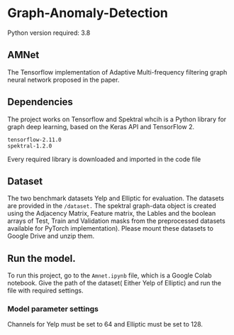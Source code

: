 # Graph-Anomaly-Detection

Python version required: 3.8

## AMNet
The Tensorflow implementation of Adaptive Multi-frequency filtering graph neural network proposed in the paper.

## Dependencies
The project works on Tensorflow and Spektral whcih is a Python library for graph deep learning, based on the Keras API and TensorFlow 2. 
```
tensorflow-2.11.0
spektral-1.2.0
```
Every required library is downloaded and imported in the code file

## Dataset
The two benchmark datasets Yelp and Elliptic for evaluation. The datasets are provided in the ```/dataset.``` The spektral graph-data object is created using the Adjacency Matrix, Feature matrix, the Lables and the boolean arrays of Test, Train and Validation masks from the preprocessed datasets available for PyTorch implementation). Please mount these datasets to Google Drive and unzip them. 

## Run the model.
To run this project, go to the ```Amnet.ipynb``` file, which is a Google Colab notebook. Give the path of the dataset( Either Yelp of Elliptic) and run the file with required settings.

### Model parameter settings
Channels for Yelp must be set to 64 and Elliptic must be set to 128.





